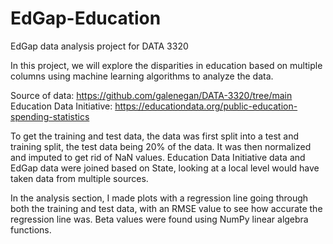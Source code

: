 # EdGap-Education
EdGap data analysis project for DATA 3320

In this project, we will explore the disparities in education based on multiple columns using machine learning algorithms to analyze the data.

Source of data:
https://github.com/galenegan/DATA-3320/tree/main
Education Data Initiative: https://educationdata.org/public-education-spending-statistics

To get the training and test data, the data was first split into a test and training split, the test data being 20% of the data. It was then normalized and imputed to get rid of NaN values. 
Education Data Initiative data and EdGap data were joined based on State, looking at a local level would have taken data from multiple sources.


In the analysis section, I made plots with a regression line going through both the training and test data, with an RMSE value to see how accurate the regression line was. Beta values were found using NumPy linear algebra functions.
